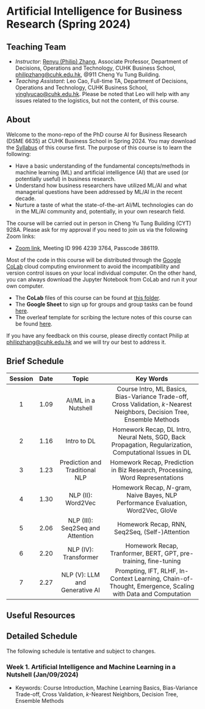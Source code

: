 # Artificial Intelligence for Business Research (Spring 2024)

## Teaching Team

* *Instructor*: <a href="https://rphilipzhang.github.io/rphilipzhang/index.html" target="_blank">Renyu (Philip) Zhang</a>, Associate Professor, Department of Decisions, Operations and Technology, CUHK Business School, philipzhang@cuhk.edu.hk, @911 Cheng Yu Tung Building.
* *Teaching Assistant*: Leo Cao, Full-time TA, Department of Decisions, Operations and Technology, CUHK Business School, yinglyucao@cuhk.edu.hk. Please be noted that Leo will help with any issues related to the logistics, but not the content, of this course.

## About
Welcome to the mono-repo of the PhD course AI for Business Research (DSME 6635) at CUHK Business School in Spring 2024. You may download the [Syllabus](https://github.com/rphilipzhang/AI-PhD-S24/blob/main/AI-PhD-Syllabus-S2024.pdf) of this course first. The purpose of this course is to learn the following:

- Have a basic understanding of the fundamental concepts/methods in machine learning (ML) and artificial intelligence (AI) that are used (or potentially useful) in business research.
- Understand how business researchers have utilized ML/AI and what managerial questions have been addressed by ML/AI in the recent decade.
- Nurture a taste of what the state-of-the-art AI/ML technologies can do in the ML/AI community and, potentially, in your own research field.

The course will be carried out in person in Cheng Yu Tung Building (CYT) 928A. Please ask for my approval if you need to join us via the following Zoom links:

- [Zoom link](https://cuhk.zoom.us/j/99642393764?pwd=KzdHajlNb1FXM05kaFA5NEs5UlNzdz09), Meeting ID 996 4239 3764, Passcode 386119. 

Most of the code in this course will be distributed through the [Google CoLab](https://colab.research.google.com/) cloud computing environment to avoid the incompatibility and version control issues on your local individual computer. On the other hand, you can always download the Jupyter Notebook from CoLab and run it your own computer.

- The **CoLab** files of this course can be found at [this folder](https://drive.google.com/drive/folders/1Tn2I26ZUJ4qPosPOJOD3Yoy8o3lr8Q_G?usp=sharing).
- The **Google Sheet** to sign up for groups and group tasks can be found [here](https://docs.google.com/spreadsheets/d/1nOE-saTptG73WMCONDB1Z3pt-jHhmDA_1OHpQVHqQ1M/edit?usp=sharing).
- The overleaf template for scribing the lecture notes of this course can be found [here](https://www.overleaf.com/read/gnsjbcmsfnhn#fcfc79).

If you have any feedback on this course, please directly contact Philip at philipzhang@cuhk.edu.hk and we will try our best to address it.

## Brief Schedule
|Session|Date |Topic|Key Words|
|:-------:|:-------------:|:----:|:-:|
|1|1.09|AI/ML in a Nutshell|Course Intro, ML Basics, Bias-Variance Trade-off, Cross Validation, $k$-Nearest Neighbors, Decision Tree, Ensemble Methods|
|2|1.16|Intro to DL|Homework Recap, DL Intro, Neural Nets, SGD, Back Propagation, Regularization, Computational Issues in DL|
|3|1.23|Prediction and Traditional NLP|Homework Recap, Prediction in Biz Research, Processing, Word Representations| 
|4|1.30|NLP (II): Word2Vec|Homework Recap, $N$-gram, Naive Bayes, NLP Performance Evaluation, Word2Vec, GloVe|
|5|2.06|NLP (III): Seq2Seq and Attention|Homework Recap, RNN, Seq2Seq, (Self-)Attention|
|6|2.20|NLP (IV): Transformer|Homework Recap, Tranformer, BERT, GPT, pre-training, fine-tuning|
|7|2.27|NLP (V): LLM and Generative AI|Prompting, IFT, RLHF, In-Context Learning, Chain-of-Thought, Emergence, Scaling with Data and Computation| 


## Useful Resources


## Detailed Schedule

The following schedule is tentative and subject to changes.

### Week 1. Artificial Intelligence and Machine Learning in a Nutshell (Jan/09/2024)
- Keywords: Course Introduction, Machine Learning Basics, Bias-Variance Trade-off, Cross Validation, $k$-Nearest Neighbors, Decision Tree, Ensemble Methods 
